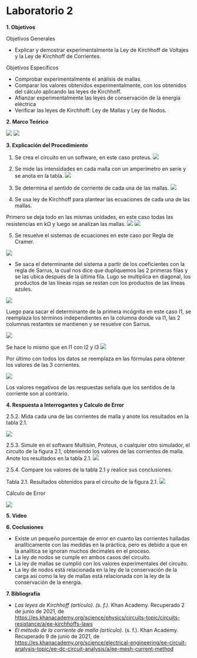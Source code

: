 # Laboratorio 2

__1. Objetivos__

Objetivos Generales 
* Explicar y demostrar experimentalmente la Ley de Kirchhoff de Voltajes y la Ley de
Kirchhoff de Corrientes.

Objetivos Específicos 
* Comprobar experimentalmente el análisis de mallas.
* Comparar los valores obtenidos experimentalmente, con los obtenidos del cálculo aplicando las leyes de Kirchhoff.
* Afianzar experimentalmente las leyes de conservación de la energía eléctrica
* Verificar las leyes de Kirchhoff: Ley de Mallas y Ley de Nodos.

__2. Marco Teórico__ 

![](https://github.com/ItzAdoc/Imagenes_L2/blob/main/Marco.PNG)
![](https://github.com/ItzAdoc/Imagenes_L2/blob/main/Marco2.PNG)

__3. Explicación del Procedimiento__

1. Se crea el circuito en un software, en este caso proteus.
![](https://github.com/ItzAdoc/Imagenes_L2/blob/main/Circuito.PNG)
2. Se mide las intensidades en cada malla con un amperímetro en serie y se anota en la tabla.
![](https://github.com/ItzAdoc/Imagenes_L2/blob/main/Medidas.PNG)

3. Se determina el sentido de corriente de cada una de las mallas. 
![](https://github.com/ItzAdoc/Imagenes_L2/blob/main/Sentido.PNG)

4. Se usa ley de Kirchhoff para plantear las ecuaciones de cada una de las mallas. 

Primero se deja todo en las mismas unidades, en este caso todas las resistencias en  kΩ y luego se analizan las mallas.
![](https://github.com/ItzAdoc/Imagenes_L2/blob/main/1.PNG)
![](https://github.com/ItzAdoc/Imagenes_L2/blob/main/2.PNG)

5. Se resuelve el sistemas de ecuaciones en este caso por Regla de Cramer.

![](https://github.com/ItzAdoc/Imagenes_L2/blob/main/Ecu.PNG)

* Se saca el determinante del sistema a partir de los coeficientes con la regla de Sarrus, la cual nos dice que dupliquemos las 2 primeras filas y se las ubica después de la última fila. Lugo se multiplica en diagonal, los productos de las líneas rojas se restan con los productos de las líneas azules.
 
![](https://github.com/ItzAdoc/Imagenes_L2/blob/main/3.1.PNG)

Luego para sacar el determinante de la primera incógnita en este caso I1, se reemplaza los términos independientes en la columna donde va I1, las 2 columnas restantes se mantienen y se resuelve con Sarrus.

![](https://github.com/ItzAdoc/Imagenes_L2/blob/main/3.2.PNG)

Se hace lo mismo que en I1 con I2 y I3 
![](https://github.com/ItzAdoc/Imagenes_L2/blob/main/4.PNG)

Por último con todos los datos se reemplaza en las fórmulas para obtener los valores de las 3 corrientes.

![](https://github.com/ItzAdoc/Imagenes_L2/blob/main/5.PNG)

Los valores negativos de las respuestas señala que los sentidos de la corriente son al contrario. 

__4. Respuesta a Interrogantes y Calculo de Error__

2.5.2. Mida cada una de las corrientes de malla y anote los resultados en la tabla 2.1.

![](https://github.com/ItzAdoc/Imagenes_L2/blob/main/Medidas.PNG)

2.5.3. Simule en el software Multisim, Proteus, o cualquier otro simulador, el circuito
de la figura 2.1, obteniendo los valores de las corrientes de malla. Anote los resultados
en la tabla 2.1.
![](https://github.com/ItzAdoc/Imagenes_L2/blob/main/Medidas.PNG)

2.5.4. Compare los valores de la tabla 2.1 y realice sus conclusiones.

Tabla 2.1. Resultados obtenidos para el circuito de la figura 2.1.
![](https://github.com/ItzAdoc/Imagenes_L2/blob/main/tablaA.PNG)

Cálculo de Error

![](https://github.com/ItzAdoc/Imagenes_L2/blob/main/error.PNG)

__5. Video__


__6. Coclusiones__ 
* Existe un pequeño porcentaje de error en cuanto las corrientes halladas  analíticamente con las medidas en la práctica, pero es debido a que en la analítica se ignoran muchos decimales en el proceso.
* La ley de nodos se cumple en ambos casos del circuito.
* La ley de mallas se cumplió con los valores experimentales del circuito.
* La ley de nodos está relacionada en la ley de la conservación de la carga así como la ley de mallas está relacionada con la ley de la conservación de la energía.

__7. Bibliografía__
* *Las leyes de Kirchhoff (artículo). (s. f.).* Khan Academy. Recuperado 2 de junio de 2021, de https://es.khanacademy.org/science/physics/circuits-topic/circuits-resistance/a/ee-kirchhoffs-laws
*  *El método de la corriente de malla (artículo).* (s. f.). Khan Academy. Recuperado 9 de junio de 2021, de https://es.khanacademy.org/science/electrical-engineering/ee-circuit-analysis-topic/ee-dc-circuit-analysis/a/ee-mesh-current-method

